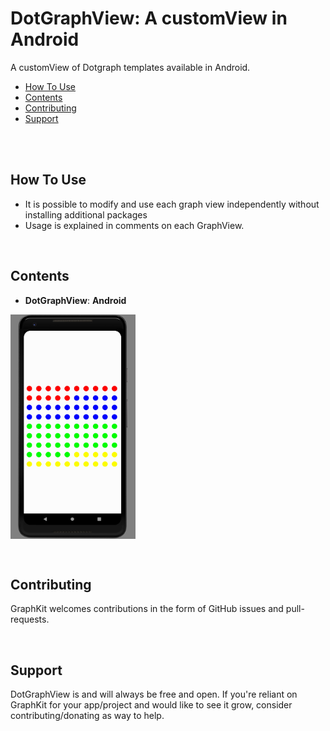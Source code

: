 # DotGraphView: A customView in Android

A customView of Dotgraph templates available in Android.

- [How To Use](#HowToUse)
- [Contents](#contents)
- [Contributing](#contributing)
- [Support](#support)

<br/>

<br/>

## How To Use

- It is possible to modify and use each graph view independently without installing additional packages
- Usage is explained in comments on each GraphView.

<br/>

## Contents

- **DotGraphView**: **Android**
<p>
<img align="center" alt="Swift" width="200px" src="img/DotGraph.png"/>
</p>

<br/>

## Contributing

GraphKit welcomes contributions in the form of GitHub issues and pull-requests.

<br/>

## Support

DotGraphView is and will always be free and open. If you're reliant on GraphKit for your app/project and would like to see it grow, consider contributing/donating as way to help.

<br/>
